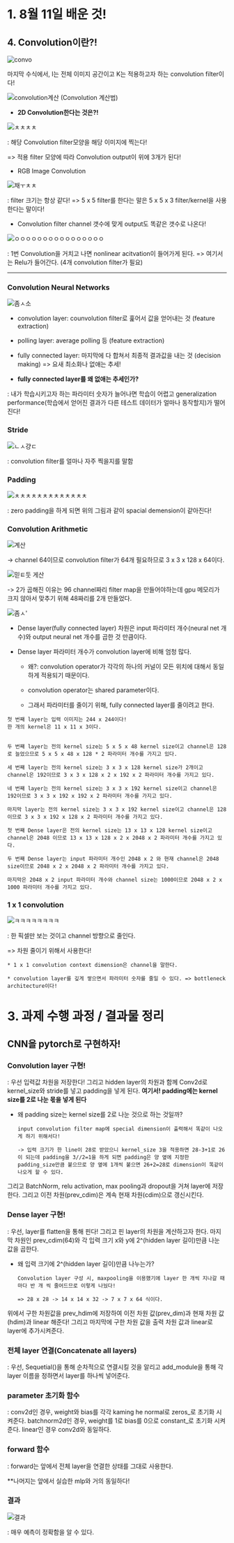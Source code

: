 # 1. 8월 11일 배운 것!

## 4. Convolution이란?!

![convo](https://user-images.githubusercontent.com/59636424/128952568-936700aa-49b2-4e84-b87a-a7d02f7578bc.PNG)

마지막 수식에서, I는 전체 이미지 공간이고 K는 적용하고자 하는 convolution filter이다!

![convolution계산](https://user-images.githubusercontent.com/59636424/128952902-1620dc94-8582-4072-ab4d-3fd0163d8e04.PNG)
(Convolution 계산법)

* **2D Convolution한다는 것은?!**

![ㅊㅊㅊㅊ](https://user-images.githubusercontent.com/59636424/128953029-a006323b-1ac9-4bd8-8f3f-f1dca0e51c24.PNG)

: 해당 Convolution filter모양을 해당 이미지에 찍는다!

=> 적용 filter 모양에 따라 Convolution output이 위에 3개가 된다!

* RGB Image Convolution

![채ㅜㅊㅊ](https://user-images.githubusercontent.com/59636424/128953545-31364be4-15f9-47ca-b1ef-b3db86d1906c.PNG)

: filter 크기는 항상 같다! => 5 x 5 filter를 한다는 말은 5 x 5 x 3 filter/kernel을 사용한다는 말이다!

* Convolution filter channel 갯수에 맞게 output도 똑같은 갯수로 나온다!

![ㅇㅇㅇㅇㅇㅇㅇㅇㅇㅇㅇㅇㅇㅇㅇㅇ](https://user-images.githubusercontent.com/59636424/128953999-061592da-6448-4cce-8d1a-aa9787caa13c.PNG)

: 1번 Convolution을 거치고 나면 nonlinear acitvation이 들어가게 된다. => 여기서는 Relu가 들어간다. (4개 convolution filter가 필요)

---

### Convolution Neural Networks

![좀ㅅ소](https://user-images.githubusercontent.com/59636424/128954229-a0ca8a7c-1bf8-48be-b31d-ff01367ff83e.PNG)

* convolution layer: counvolution filter로 훑어서 값을 얻어내는 것 (feature extraction)

* polling layer: average polling 등 (feature extraction)

* fully connected layer: 마지막에 다 합쳐서 최종적 결과값을 내는 것 (decision making) => 요새 최소화나 없애는 추세!

* **fully connected layer를 왜 없애는 추세인가?**

: 내가 학습시키고자 하는 파라미터 숫자가 늘어나면 학습이 어렵고 generalization performance(학습에서 얻어진 결과가 다른 테스트 데이터가 얼마나 동작할지)가 떨어진다!

### Stride

![ㄴㅅ걍ㄷ](https://user-images.githubusercontent.com/59636424/128954727-dcd60d24-45c9-4f23-8a6f-c96b532806d5.PNG)

: convolution filter를 얼마나 자주 찍을지를 말함

### Padding

![ㅊㅊㅊㅊㅊㅊㅊㅊㅊㅊㅊㅊㅊ](https://user-images.githubusercontent.com/59636424/128954915-20464cf8-d5ec-4146-b86d-51b567148b26.PNG)

: zero padding을 하게 되면 위의 그림과 같이 spacial demension이 같아진다!

### Convolution Arithmetic

![계산](https://user-images.githubusercontent.com/59636424/128955189-1cc189b9-64cf-42a5-935e-e39e6cdf2502.PNG)

-> channel 64이므로 convolution filter가 64개 필요하므로 3 x 3 x 128 x 64이다.

![믿ㅌ둣 게산](https://user-images.githubusercontent.com/59636424/128955490-d022ad4f-0a1c-4e09-8612-5e72cc488ba9.PNG)

-> 2가 곱해진 이유는 96 channel짜리 filter map을 만들어야하는데 gpu 메모리가 크지 않아서 맞추기 위해 48짜리를 2개 만들었다.

![좀ㅅ'](https://user-images.githubusercontent.com/59636424/128956834-1e57932d-b7f4-4b22-a393-9a4fe6eab388.PNG)

* Dense layer(fully connected layer) 차원은 input 파라미터 개수(neural net 개수)와 output neural net 개수를 곱한 것 만큼이다.

* Dense layer 파라미터 개수가 convolution layer에 비해 엄청 많다.

    * 왜?: convolution operator가 각각의 하나의 커널이 모든 위치에 대해서 동일하게 적용되기 때문이다.

    * convolution operator는 shared parameter이다.
    
    * 그래서 파라미터를 줄이기 위해, fully connected layer를 줄이려고 한다.

~~~
첫 번째 layer는 입력 이미지는 244 x 244이다!
한 개의 kernel은 11 x 11 x 3이다.


두 번째 layer는 전의 kernel size는 5 x 5 x 48 kernel size이고 channel은 128로 늘었으므로 5 x 5 x 48 x 128 * 2 파라미터 개수를 가지고 있다.

세 번째 layer는 전의 kernel size는 3 x 3 x 128 kernel size가 2개이고 channel은 192이므로 3 x 3 x 128 x 2 x 192 x 2 파라미터 개수를 가지고 있다.

네 번째 layer는 전의 kernel size는 3 x 3 x 192 kernel size이고 channel은 192이므로 3 x 3 x 192 x 192 x 2 파라미터 개수를 가지고 있다.

마지막 layer는 전의 kernel size는 3 x 3 x 192 kernel size이고 channel은 128이므로 3 x 3 x 192 x 128 x 2 파라미터 개수를 가지고 있다.

첫 번째 Dense layer은 전의 kernel size는 13 x 13 x 128 kernel size이고 channel은 2048 이므로 13 x 13 x 128 x 2 x 2048 x 2 파라미터 개수를 가지고 있다.

두 번째 Dense layer는 input 파라미터 개수인 2048 x 2 와 현재 channel은 2048 size이므로 2048 x 2 x 2048 x 2 파라미터 개수를 가지고 있다.

마지막은 2048 x 2 input 파라미터 개수와 channel size는 1000이므로 2048 x 2 x 1000 파라미터 개수를 가지고 있다.
~~~

### 1 x 1 convolution

![ㅋㅋㅋㅋㅋㅋㅋㅋ](https://user-images.githubusercontent.com/59636424/128957031-15333341-a9c6-4cca-a097-9d6b4bdc7fae.PNG)

: 한 픽셀만 보는 것이고 channel 방향으로 줄인다.

=> 차원 줄이기 위해서 사용한다!

    * 1 x 1 convolution context dimension은 channel을 말한다.
    
    * convolution layer를 깊게 쌓으면서 파라미터 숫자를 줄일 수 있다. => bottleneck architecture이다!


# 3. 과제 수행 과정 / 결과물 정리

## CNN을 pytorch로 구현하자!

### Convolution layer 구현!

: 우선 입력값 차원을 저장한다! 그리고 hidden layer의 차원과 함께 Conv2d로 kernel_size와 stride를 넣고 padding을 넣게 된다. **여기서! padding에는 kernel size를 2로 나눈 몫을 넣게 된다**

* 왜 padding size는 kernel size를 2로 나눈 것으로 하는 것일까?

      input convolution filter map에 special dimension이 출력해서 똑같이 나오게 하기 위해서다!
      
      -> 입력 크기가 한 line이 28로 받았으니 kernel_size 3을 적용하면 28-3+1로 26이 되는데 padding을 3//2=1을 하게 되면 padding은 양 옆에 지정한 padding_size만큼 붙으므로 양 옆에 1개씩 붙으면 26+2=28로 dimension이 똑같이 나오게 할 수 있다.
      

그리고 BatchNorm, relu activation, max pooling과 dropout을 거쳐 layer에 저장한다. 그리고 이전 차원(prev_cdim)은 계속 현재 차원(cdim)으로 갱신시킨다.

### Dense layer 구현!

: 우선, layer를 flatten을 통해 핀다! 그리고 핀 layer의 차원을 계산하고자 한다. 마지막 차원인 prev_cdim(64)와 각 입력 크기 x와 y에 2^(hidden layer 길이)만큼 나눈 값을 곱한다.

* 왜 입력 크기에 2^(hidden layer 길이)만큼 나누는가?

      Convolution layer 구성 시, maxpooling을 이용했기에 layer 한 개씩 지나갈 때마다 반 개 씩 줄어드므로 이렇게 나눴다!
      
      => 28 x 28 -> 14 x 14 x 32 -> 7 x 7 x 64 식이다.

위에서 구한 차원값을 prev_hdim에 저장하여 이전 차원 값(prev_dim)과 현재 차원 값(hdim)과 linear 해준다! 그리고 마지막에 구한 차원 값을 출력 차원 값과 linear로 layer에 추가시켜준다.

### 전체 layer 연결(Concatenate all layers)

: 우선, Sequetial()을 통해 순차적으로 연결시킬 것을 알리고 add_module을 통해 각 layer 이름을 정하면서 layer를 하나씩 넣어준다.

### parameter 초기화 함수

: conv2d인 경우, weight와 bias를 각각 kaming he normal로 zeros_로 초기화 시켜준다. batchnorm2d인 경우, weight를 1로 bias를 0으로 constant_로 초기화 시켜준다. linear인 경우 conv2d와 동일하다.

### forward 함수

: forward는 앞에서 전체 layer을 연결한 상태를 그대로 사용한다.

**나머지는 앞에서 실습한 mlp와 거의 동일하다!

### 결과

![결과](https://user-images.githubusercontent.com/59636424/128965561-3e01e2ef-302a-42f2-9001-40ddc5975f37.PNG)

: 매우 예측이 정확함을 알 수 있다.
